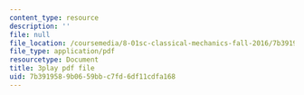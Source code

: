```yaml
---
content_type: resource
description: ''
file: null
file_location: /coursemedia/8-01sc-classical-mechanics-fall-2016/7b3919589b0659bbc7fd6df11cdfa168_lufK0UlJ7aE.pdf
file_type: application/pdf
resourcetype: Document
title: 3play pdf file
uid: 7b391958-9b06-59bb-c7fd-6df11cdfa168
---
```

